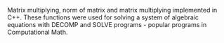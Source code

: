 Matrix multiplying, norm of matrix and matrix multiplying implemented in C++.
These functions were used for solving a system of algebraic equations with DECOMP and SOLVE programs - popular programs in Computational Math.
